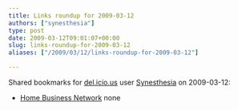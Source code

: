 ```yaml
---
title: Links roundup for 2009-03-12
authors: ["synesthesia"]
type: post
date: 2009-03-12T09:01:07+00:00
slug: links-roundup-for-2009-03-12 
aliases: ["/2009/03/12/links-roundup-for-2009-03-12"]

---
```

Shared bookmarks for [del.icio.us][1] user [Synesthesia][2] on 2009-03-12:

  * [Home Business Network][3] 
    none</li> </ul>

 [1]: https://del.icio.us/
 [2]: https://del.icio.us/synesthesia
 [3]: https://www.homebusinessnetwork.co.uk/